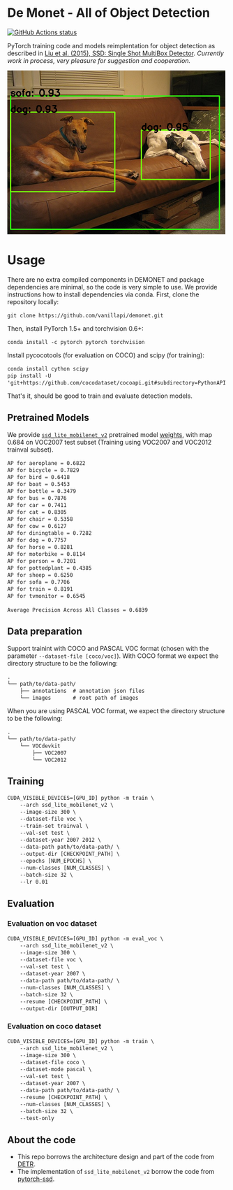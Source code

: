 # De Monet - All of Object Detection

<p align="left">
  <a href="https://github.com/vanillapi/demonet"><img alt="GitHub Actions status" src="https://github.com/vanillapi/demonet/workflows/Setup%20Python/badge.svg"></a>
</p>

PyTorch training code and models reimplentation for object detection as described in [Liu et al. (2015), SSD: Single Shot MultiBox Detector](https://arxiv.org/abs/1512.02325). *Currently work in process, very pleasure for suggestion and cooperation.*

![Example of SSD Lite with mobilenet v2 backbone](.github/demo.png)

# Usage

There are no extra compiled components in DEMONET and package dependencies are minimal, so the code is very simple to use. We provide instructions how to install dependencies via conda. First, clone the repository locally:

```
git clone https://github.com/vanillapi/demonet.git
```

Then, install PyTorch 1.5+ and torchvision 0.6+:

```
conda install -c pytorch pytorch torchvision
```

Install pycocotools (for evaluation on COCO) and scipy (for training):

```
conda install cython scipy
pip install -U 'git+https://github.com/cocodataset/cocoapi.git#subdirectory=PythonAPI'
```

That's it, should be good to train and evaluate detection models.

## Pretrained Models

We provide [`ssd_lite_mobilenet_v2`](models/ssd_mobilenet.py) pretrained model [weights](https://drive.google.com/file/d/1kxHTaxABJJuwxNsB10eAxkGRqLUnGXtL/view), with map 0.684 on VOC2007 test subset (Training using VOC2007 and VOC2012 trainval subset).

```
AP for aeroplane = 0.6822
AP for bicycle = 0.7829
AP for bird = 0.6418
AP for boat = 0.5453
AP for bottle = 0.3479
AP for bus = 0.7876
AP for car = 0.7411
AP for cat = 0.8305
AP for chair = 0.5358
AP for cow = 0.6127
AP for diningtable = 0.7282
AP for dog = 0.7757
AP for horse = 0.8281
AP for motorbike = 0.8114
AP for person = 0.7201
AP for pottedplant = 0.4385
AP for sheep = 0.6250
AP for sofa = 0.7706
AP for train = 0.8191
AP for tvmonitor = 0.6545

Average Precision Across All Classes = 0.6839
```

## Data preparation

Support trainint with COCO and PASCAL VOC format (chosen with the parameter `--dataset-file [coco/voc]`). With COCO format we expect the directory structure to be the following:

```
.
└── path/to/data-path/
    ├── annotations  # annotation json files
    └── images       # root path of images
```

When you are using PASCAL VOC format, we expect the directory structure to be the following:

```
.
└── path/to/data-path/
    └── VOCdevkit
        ├── VOC2007
        └── VOC2012
```

## Training

```
CUDA_VISIBLE_DEVICES=[GPU_ID] python -m train \
    --arch ssd_lite_mobilenet_v2 \
    --image-size 300 \
    --dataset-file voc \
    --train-set trainval \
    --val-set test \
    --dataset-year 2007 2012 \
    --data-path path/to/data-path/ \
    --output-dir [CHECKPOINT_PATH] \
    --epochs [NUM_EPOCHS] \
    --num-classes [NUM_CLASSES] \
    --batch-size 32 \
    --lr 0.01
```

## Evaluation

### Evaluation on voc dataset

```
CUDA_VISIBLE_DEVICES=[GPU_ID] python -m eval_voc \
    --arch ssd_lite_mobilenet_v2 \
    --image-size 300 \
    --dataset-file voc \
    --val-set test \
    --dataset-year 2007 \
    --data-path path/to/data-path/ \
    --num-classes [NUM_CLASSES] \
    --batch-size 32 \
    --resume [CHECKPOINT_PATH] \
    --output-dir [OUTPUT_DIR]
```

### Evaluation on coco dataset

```
CUDA_VISIBLE_DEVICES=[GPU_ID] python -m train \
    --arch ssd_lite_mobilenet_v2 \
    --image-size 300 \
    --dataset-file coco \
    --dataset-mode pascal \
    --val-set test \
    --dataset-year 2007 \
    --data-path path/to/data-path/ \
    --resume [CHECKPOINT_PATH] \
    --num-classes [NUM_CLASSES] \
    --batch-size 32 \
    --test-only
```

## About the code

- This repo borrows the architecture design and part of the code from [DETR](https://github.com/facebookresearch/detr).
- The implementation of `ssd_lite_mobilenet_v2` borrow the code from [pytorch-ssd](https://github.com/qfgaohao/pytorch-ssd).
